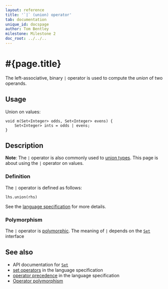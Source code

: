 ```yaml
---
layout: reference
title: '`|` (union) operator'
tab: documentation
unique_id: docspage
author: Tom Bentley
milestone: Milestone 2
doc_root: ../../..
---
```


# #{page.title}

The left-associative, binary `|` operator is used to compute the 
*union* of two operands.

## Usage 

Union on values:

<!-- check:none -->
    void m(Set<Integer> odds, Set<Integer> evens) {
        Set<Integer> ints = odds | evens;
    }
  
## Description

**Note**: The `|` operator is also commonly used to 
[union types](#{page.doc_root}/reference/structure/type#union_types). 
This page is about using the `|` operator on values.

### Definition

The `|` operator is defined as follows:

<!-- check:none -->
    lhs.union(rhs)

See the [language specification](#{page.doc_root}/#{site.urls.spec_relative}#slotwise) for 
more details.

### Polymorphism

The `|` operator is [polymorphic](#{page.doc_root}/reference/operator/operator-polymorphism). 
The meaning of `|` depends on the 
[`Set`](#{site.urls.apidoc_current}/ceylon/language/interface_Set.html) interface 

## See also

* API documentation for [`Set`](#{site.urls.apidoc_current}/ceylon/language/interface_Set.html)
* [set operators](#{page.doc_root}/#{site.urls.spec_relative}#sets) in the 
  language specification
* [operator precedence](#{page.doc_root}/#{site.urls.spec_relative}#operatorprecedence) in the 
  language specification
* [Operator polymorphism](#{page.doc_root}/tour/language-module/#operator_polymorphism) 


